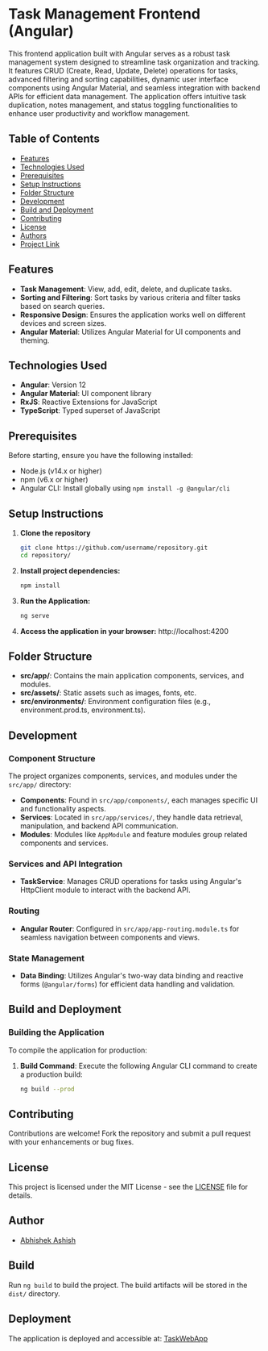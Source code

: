 # Task Management Frontend (Angular)

This frontend application built with Angular serves as a robust task management system designed to streamline task organization and tracking. It features CRUD (Create, Read, Update, Delete) operations for tasks, advanced filtering and sorting capabilities, dynamic user interface components using Angular Material, and seamless integration with backend APIs for efficient data management. The application offers intuitive task duplication, notes management, and status toggling functionalities to enhance user productivity and workflow management.


## Table of Contents
- [Features](#features)
- [Technologies Used](#technologies-used)
- [Prerequisites](#prerequisites)
- [Setup Instructions](#setup-instructions)
- [Folder Structure](#folder-structure)
- [Development](#development)
- [Build and Deployment](#build-and-deployment)
- [Contributing](#contributing)
- [License](#license)
- [Authors](#authors)
- [Project Link](#project-link)

## Features
- **Task Management**: View, add, edit, delete, and duplicate tasks.
- **Sorting and Filtering**: Sort tasks by various criteria and filter tasks based on search queries.
- **Responsive Design**: Ensures the application works well on different devices and screen sizes.
- **Angular Material**: Utilizes Angular Material for UI components and theming.

## Technologies Used
- **Angular**: Version 12
- **Angular Material**: UI component library
- **RxJS**: Reactive Extensions for JavaScript
- **TypeScript**: Typed superset of JavaScript

## Prerequisites
Before starting, ensure you have the following installed:
- Node.js (v14.x or higher)
- npm (v6.x or higher)
- Angular CLI: Install globally using `npm install -g @angular/cli`

## Setup Instructions
1. **Clone the repository**
   ```bash
   git clone https://github.com/username/repository.git
   cd repository/
2. **Install project dependencies:**
   ```bash
   npm install
3. **Run the Application:**
   ```bash
   ng serve
4. **Access the application in your browser:**
   http://localhost:4200

## Folder Structure

- **src/app/**: Contains the main application components, services, and modules.
- **src/assets/**: Static assets such as images, fonts, etc.
- **src/environments/**: Environment configuration files (e.g., environment.prod.ts, environment.ts).

## Development

### Component Structure

The project organizes components, services, and modules under the `src/app/` directory:

- **Components**: Found in `src/app/components/`, each manages specific UI and functionality aspects.
- **Services**: Located in `src/app/services/`, they handle data retrieval, manipulation, and backend API communication.
- **Modules**: Modules like `AppModule` and feature modules group related components and services.

### Services and API Integration

- **TaskService**: Manages CRUD operations for tasks using Angular's HttpClient module to interact with the backend API.

### Routing

- **Angular Router**: Configured in `src/app/app-routing.module.ts` for seamless navigation between components and views.

### State Management

- **Data Binding**: Utilizes Angular's two-way data binding and reactive forms (`@angular/forms`) for efficient data handling and validation.

## Build and Deployment

### Building the Application

To compile the application for production:

1. **Build Command**: Execute the following Angular CLI command to create a production build:
   ```bash
   ng build --prod


## Contributing

Contributions are welcome! Fork the repository and submit a pull request with your enhancements or bug fixes.

## License

This project is licensed under the MIT License - see the [LICENSE](LICENSE) file for details.

## Author

- [Abhishek Ashish](https://github.com/abhishish3960)


## Build

Run `ng build` to build the project. The build artifacts will be stored in the `dist/` directory.

## Deployment

The application is deployed and accessible at: [TaskWebApp](https://taskwebapp.netlify.app)
